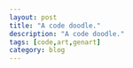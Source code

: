 ```yaml
---
layout: post
title: "A code doodle."
description: "A code doodle."
tags: [code,art,genart]
category: blog
---
```


<canvas id="canvas" style="width:100%; height: 100%"></canvas>

<script>
var canvas = document.getElementById('canvas');
canvas.height = window.innerHeight;
canvas.width = window.innerWidth;
var ctx = canvas.getContext('2d');

var animate = null;

function stop() {
  animate = false;
}

function start() {
  animate = true;

  var spacing = 20;
  var numOfLines = canvas.height / spacing;

  var startOffset = spacing / 2;
  var quarter = (canvas.width - spacing) / 4;

  ctx.lineWidth = 10;

  var isInViewport = function isInViewport(elem) {
    var bounding = elem.getBoundingClientRect();
    //  If the bottom is in view but the top isn't then it's visible
    return bounding.bottom >= 0 && bounding.bottom <= (window.innerHeight || document.documentElement.clientHeight) || bounding.top >= 0 && bounding.top <= (window.innerHeight || document.documentElement.clientHeight);
  };

  function line(diff, n, hue) {

    var p = Math.random() * 100

    for (let y = 0; y < numOfLines; y++) {

      // yDiv will be a value between 0 and 1 (from first row to last)
      var yDiv = y / numOfLines;

      // Math.sin((Math.PI / 180) * degrees) => 0,0 90,1 180,0 270,-1, 360,0
      // so we get a value which fluctuates between 1 and -1

      var firstYShift = Math.sin(yDiv * Math.PI * 6) * (Math.sin(diff * n * 2) * 31);
      var secondYShift = Math.sin(yDiv * Math.PI * 5) * (Math.sin(diff * n * 4) * 37);
      var thirdYShift = Math.sin(yDiv * Math.PI * 4) * (Math.sin(diff * n * 6) * 43);
      var firstXShift = Math.sin(yDiv * Math.PI * 3) * (Math.sin(diff * n * 8) * 77);
      var secondXShift = Math.sin(yDiv * Math.PI * 2) * (Math.sin(diff * n * 10) * 91);
      var thirdXShift = Math.sin(yDiv * Math.PI) * (Math.sin(diff * n * 12) * 101);

      ctx.strokeStyle = 'hsla(' + hue + ', 100%, 50%, 0.4)';
      ctx.beginPath();
      ctx.moveTo(startOffset, y * spacing + startOffset);
      ctx.lineTo(startOffset + quarter + firstXShift, y * spacing + startOffset + firstYShift);
      ctx.lineTo(startOffset + quarter * 2 + secondXShift, y * spacing + startOffset + secondYShift);
      ctx.lineTo(startOffset + quarter * 3 + thirdXShift, y * spacing + startOffset + thirdYShift);
      ctx.lineTo(canvas.width - startOffset, y * spacing + startOffset);
      ctx.stroke();
    }
  }

  var counter = 0;
  var hue1 = 0;
  var hue2 = 0;

  function step() {
    if (!animate) return;
    if (!isInViewport(canvas)) return;
    ctx.clearRect(0, 0, canvas.width, canvas.height);

    counter++;

    line(counter, 0.001, hue1);

    line(counter * 2, 0.0001, hue2);

    hue1 += 1;
    hue2 += 0.1;

    window.requestAnimationFrame(step);
  }

  window.requestAnimationFrame(step);
};

window.addEventListener('resize', function () {
  canvas.width = window.innerWidth;
  canvas.height = window.innerHeight;
  stop();
  start();
});

start();
</script>
